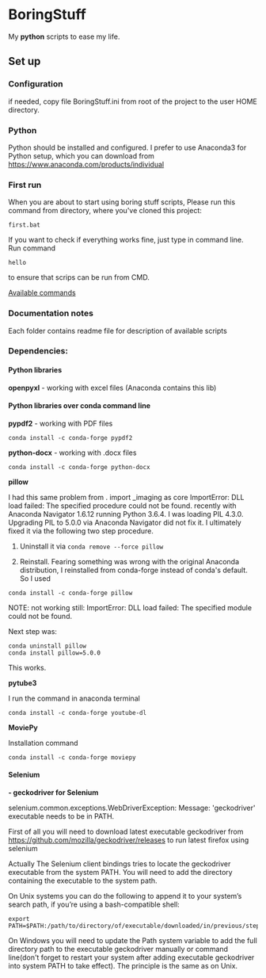 # BoringStuff
My **python** scripts to ease my life. 

## Set up
### Configuration
if needed, copy file BoringStuff.ini from root of the project to the user HOME directory.

### Python 
Python should be installed and configured. I prefer to use Anaconda3 for Python setup, which you can download from https://www.anaconda.com/products/individual

### First run
When you are about to start using boring stuff scripts, Please run this command from directory, where you've cloned this project:
```
first.bat
```
If you want to check if everything works fine, just type in command line.
Run command
```
hello
```
to ensure that scrips can be run from CMD. 
  
  
<a href="./scripts/README.md">Available commands</a>

### Documentation notes
Each folder contains readme file for description of available scripts

### Dependencies:
#### Python libraries

**openpyxl** - working with excel files (Anaconda contains this lib)

#### Python libraries over conda command line

**pypdf2** - working with PDF files
```
conda install -c conda-forge pypdf2 
```
**python-docx** - working with .docx files
```
conda install -c conda-forge python-docx 
```
**pillow**

I had this same problem from . import _imaging as core ImportError: DLL load failed: The specified procedure could not be found. recently with Anaconda Navigator 1.6.12 running Python 3.6.4. I was loading PIL 4.3.0. Upgrading PIL to 5.0.0 via Anaconda Navigator did not fix it. I ultimately fixed it via the following two step procedure. 

1. Uninstall it via 
```conda remove --force pillow ```

2. Reinstall. Fearing something was wrong with the original Anaconda distribution, I reinstalled from conda-forge instead of conda's default. So I used 
```
conda install -c conda-forge pillow
```
NOTE: not working still: ImportError: DLL load failed: The specified module could not be found.

Next step was:
```
conda uninstall pillow
conda install pillow=5.0.0
```
This works.


**pytube3**

I run the command in anaconda terminal
```
conda install -c conda-forge youtube-dl
```
**MoviePy**

Installation command
```
conda install -c conda-forge moviepy
```

#### Selenium

 **- geckodriver for Selenium**
 
selenium.common.exceptions.WebDriverException: Message: 'geckodriver' executable needs to be in PATH.

First of all you will need to download latest executable geckodriver from 
https://github.com/mozilla/geckodriver/releases
to run latest firefox using selenium

Actually The Selenium client bindings tries to locate the geckodriver executable from the system PATH. You will need to add the directory containing the executable to the system path.

On Unix systems you can do the following to append it to your system’s search path, if you’re using a bash-compatible shell:
```
export PATH=$PATH:/path/to/directory/of/executable/downloaded/in/previous/step
```
On Windows you will need to update the Path system variable to add the full directory path to the executable geckodriver manually or command line(don't forget to restart your system after adding executable geckodriver into system PATH to take effect). The principle is the same as on Unix.
